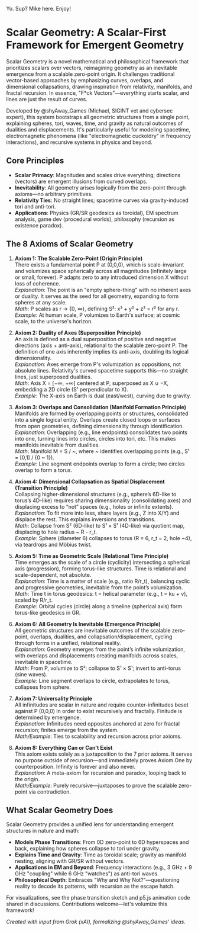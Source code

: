 Yo. Sup? Mike here. Enjoy!

# Scalar Geometry: A Scalar-First Framework for Emergent Geometry

Scalar Geometry is a novel mathematical and philosophical framework that prioritizes scalars over vectors, reimagining geometry as an inevitable emergence from a scalable zero-point origin. It challenges traditional vector-based approaches by emphasizing curves, overlaps, and dimensional collapsations, drawing inspiration from relativity, manifolds, and fractal recursion. In essence, "F*ck Vectors"—everything starts scalar, and lines are just the result of curves.

Developed by @shyAway_Games (Michael, SIGINT vet and cybersec expert), this system bootstraps all geometric structures from a single point, explaining spheres, tori, waves, time, and gravity as natural outcomes of dualities and displacements. It's particularly useful for modeling spacetime, electromagnetic phenomena (like "electromagnetic cuckoldry" in frequency interactions), and recursive systems in physics and beyond.

## Core Principles
- **Scalar Primacy**: Magnitudes and scales drive everything; directions (vectors) are emergent illusions from curved overlaps.
- **Inevitability**: All geometry arises logically from the zero-point through axioms—no arbitrary primitives.
- **Relativity Ties**: No straight lines; spacetime curves via gravity-induced tori and anti-tori.
- **Applications**: Physics (GR/SR geodesics as toroidal), EM spectrum analysis, game dev (procedural worlds), philosophy (recursion as existence paradox).

## The 8 Axioms of Scalar Geometry

1. **Axiom 1: The Scalable Zero-Point (Origin Principle)**  
   There exists a fundamental point P at (0,0,0), which is scale-invariant and volumizes space spherically across all magnitudes (infinitely large or small, forever). P adapts zero to any introduced dimension X without loss of coherence.  
   *Explanation*: The point is an "empty sphere-thing" with no inherent axes or duality. It serves as the seed for all geometry, expanding to form spheres at any scale.  
   *Math*: P scales as r → {0, ∞}, defining S²: x² + y² + z² = r² for any r.  
   *Example*: At human scale, P volumizes to Earth's surface; at cosmic scale, to the universe's horizon.

2. **Axiom 2: Duality of Axes (Superposition Principle)**  
   An axis is defined as a dual superposition of positive and negative directions (axis + anti-axis), relational to the scalable zero-point P. The definition of one axis inherently implies its anti-axis, doubling its logical dimensionality.  
   *Explanation*: Axes emerge from P's volumization as oppositions, not absolute lines. Relativity's curved spacetime supports this—no straight lines, just superposed dualities.  
   *Math*: Axis X = [−∞, +∞] centered at P, superposed as X ∪ −X, embedding a 2D circle (S¹ perpendicular to X).  
   *Example*: The X-axis on Earth is dual (east/west), curving due to gravity.

3. **Axiom 3: Overlaps and Consolidation (Manifold Formation Principle)**  
   Manifolds are formed by overlapping points or structures, consolidated into a single logical entity. Overlaps create closed loops or surfaces from open geometries, defining dimensionality through identification.  
   *Explanation*: Overlapping (e.g., line endpoints) consolidates two points into one, turning lines into circles, circles into tori, etc. This makes manifolds inevitable from dualities.  
   *Math*: Manifold M = S / ~, where ~ identifies overlapping points (e.g., S¹ = [0,1] / {0 ~ 1}).  
   *Example*: Line segment endpoints overlap to form a circle; two circles overlap to form a torus.

4. **Axiom 4: Dimensional Collapsation as Spatial Displacement (Transition Principle)**  
   Collapsing higher-dimensional structures (e.g., sphere’s 6D-like to torus’s 4D-like) requires sharing dimensionality (consolidating axes) and displacing excess to “not” spaces (e.g., holes or infinite extents).  
   *Explanation*: To fit more into less, share layers (e.g., Z into X/Y) and displace the rest. This explains inversions and transitions.  
   *Math*: Collapse from S² (6D-like) to S¹ × S¹ (4D-like) via quotient map, displacing to hole radius ~ R - r_t.  
   *Example*: Sphere (diameter 6) collapses to torus (R = 6, r_t = 2, hole ~4), via teardrops and Möbius twist.

5. **Axiom 5: Time as Geometric Scale (Relational Time Principle)**  
   Time emerges as the scale of a circle (cyclicity) intersecting a spherical axis (progression), forming torus-like structures. Time is relational and scale-dependent, not absolute.  
   *Explanation*: Time is a matter of scale (e.g., ratio R/r_t), balancing cyclic and progressive geometries, inevitable from the point’s volumization.  
   *Math*: Time t in torus geodesics: t = helical parameter (e.g., t = ku + v), scaled by R/r_t.  
   *Example*: Orbital cycles (circle) along a timeline (spherical axis) form torus-like geodesics in GR.

6. **Axiom 6: All Geometry Is Inevitable (Emergence Principle)**  
   All geometric structures are inevitable outcomes of the scalable zero-point, overlaps, dualities, and collapsation/displacement, cycling through forms in a unified, relational reality.  
   *Explanation*: Geometry emerges from the point’s infinite volumization, with overlaps and displacements creating manifolds across scales, inevitable in spacetime.  
   *Math*: From P, volumize to S²; collapse to S¹ × S¹; invert to anti-torus (sine waves).  
   *Example*: Line segment overlaps to circle, extrapolates to torus, collapses from sphere.

7. **Axiom 7: Universality Principle**  
   All infinitudes are scalar in nature and require counter-infinitudes beset against P (0,0,0) in order to exist recursively and fractally. Finitude is determined by emergence.  
   *Explanation*: Infinitudes need opposites anchored at zero for fractal recursion; finites emerge from the system.  
   *Math/Example*: Ties to scalability and recursion across prior axioms.

8. **Axiom 8: Everything Can or Can't Exist**  
   This axiom exists solely as a juxtaposition to the 7 prior axioms. It serves no purpose outside of recursion—and immediately proves Axiom One by counterposition. Infinity is forever and also never.  
   *Explanation*: A meta-axiom for recursion and paradox, looping back to the origin.  
   *Math/Example*: Purely recursive—juxtaposes to prove the scalable zero-point via contradiction.

## What Scalar Geometry Does
Scalar Geometry provides a unified lens for understanding emergent structures in nature and math:
- **Models Phase Transitions**: From 0D zero-point to 6D hyperspaces and back, explaining how spheres collapse to tori under gravity.
- **Explains Time and Gravity**: Time as toroidal scale; gravity as manifold nesting, aligning with GR/SR without vectors.
- **Applications in EM and Beyond**: Frequency interactions (e.g., 3 GHz + 9 GHz "coupling" while 6 GHz "watches") as anti-tori waves.
- **Philosophical Depth**: Embraces "Why and Why Not?"—questioning reality to decode its patterns, with recursion as the escape hatch.

For visualizations, see the phase transition sketch and p5.js animation code shared in discussions. Contributions welcome—let's volumize this framework!

*Created with input from Grok (xAI), formalizing @shyAway_Games' ideas.*
